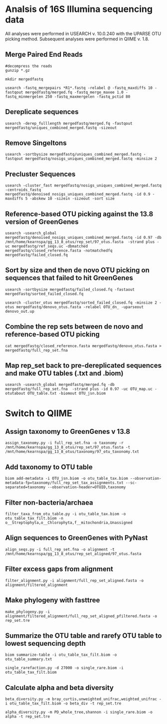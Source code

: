 # Analsis of 16S Illumina sequencing data

All analyses were performed in USEARCH v. 10.0.240 with the UPARSE OTU picking method. Subsequent analyses were performed in QIIME v. 1.8. 

## Merge Paired End Reads
```
#decompress the reads
gunzip *.gz

mkdir mergedfastq

usearch -fastq_mergepairs *R1*.fastq -relabel @ -fastq_maxdiffs 10 -fastqout mergedfastq/merged.fq -fastq_merge_maxee 1.0 -fastq_minmergelen 250 -fastq_maxmergelen -fastq_pctid 80
```

## Dereplicate sequences
```
usearch -derep_fulllength mergedfastq/merged.fq -fastqout mergedfastq/uniques_combined_merged.fastq -sizeout
```

## Remove Singeltons
```
usearch -sortbysize mergedfastq/uniques_combined_merged.fastq -fastqout mergedfastq/nosigs_uniques_combined_merged.fastq -minsize 2
```

## Precluster Sequences
```
usearch -cluster_fast mergedfastq/nosigs_uniques_combined_merged.fastq -centroids_fastq mergedfastq/denoised_nosigs_uniques_combined_merged.fastq -id 0.9 -maxdiffs 5 -abskew 10 -sizein -sizeout -sort size
```

## Reference-based OTU picking against the 13.8 version of GreenGenes
```
usearch -usearch_global mergedfastq/denoised_nosigs_uniques_combined_merged.fastq -id 0.97 -db /mnt/home/kearnspa/gg_13_8_otus/rep_set/97_otus.fasta  -strand plus -uc mergedfastq/ref_seqs.uc -dbmatched mergedfastq/closed_reference.fasta -notmatchedfq mergedfastq/failed_closed.fq
```

## Sort by size and then de novo OTU picking on sequences that failed to hit GreenGenes
```
usearch -sortbysize mergedfastq/failed_closed.fq -fastaout mergedfastq/sorted_failed_closed.fq

usearch -cluster_otus mergedfastq/sorted_failed_closed.fq -minsize 2 -otus mergedfastq/denovo_otus.fasta -relabel OTU_dn_ -uparseout denovo_out.up
```

## Combine the rep sets between de novo and reference-based OTU picking
```
cat mergedfastq/closed_reference.fasta mergedfastq/denovo_otus.fasta > mergedfastq/full_rep_set.fna
```

## Map rep_set back to pre-dereplicated sequences and make OTU tables (.txt and .biom)
```
usearch -usearch_global mergedfastq/merged.fq -db mergedfastq/full_rep_set.fna  -strand plus -id 0.97 -uc OTU_map.uc -otutabout OTU_table.txt -biomout OTU_jsn.biom
```

# Switch to QIIME

## Assign taxonomy to GreenGenes v 13.8
```
assign_taxonomy.py -i full_rep_set.fna -o taxonomy -r /mnt/home/kearnspa/gg_13_8_otus/rep_set/97_otus.fasta -t /mnt/home/kearnspa/gg_13_8_otus/taxonomy/97_otu_taxonomy.txt
```

## Add taxonomy to OTU table
```
biom add-metadata -i OTU_jsn.biom -o otu_table_tax.biom --observation-metadata-fp=taxonomy/full_rep_set_tax_assignments.txt --sc-separated=taxonomy --observation-header=OTUID,taxonomy
```

## Filter non-bacteria/archaea
```
filter_taxa_from_otu_table.py -i otu_table_tax.biom -o otu_table_tax_filt.biom -n o__Streptophyta,o__Chlorophyta,f__mitochondria,Unassigned
```

## Align sequences to GreenGenes with PyNast
```
align_seqs.py -i full_rep_set.fna -o alignment -t /mnt/home/kearnspa/gg_13_8_otus/rep_set_aligned/97_otus.fasta
```

## Filter excess gaps from alignment
```
filter_alignment.py -i alignment/full_rep_set_aligned.fasta -o alignment/filtered_alignment
```

## Make phylogeny with fasttree
```
make_phylogeny.py -i alignment/filtered_alignment/full_rep_set_aligned_pfiltered.fasta -o rep_set.tre
```

## Summarize the OTU table and rarefy OTU table to lowest sequencing depth
```
biom summarize-table -i otu_table_tax_filt.biom -o otu_table_summary.txt

single_rarefaction.py -d 27000 -o single_rare.biom -i otu_table_tax_filt.biom
```

## Calculate alpha and beta diversity
```
beta_diversity.py -m bray_curtis,unweighted_unifrac,weighted_unifrac -i otu_table_tax_filt.biom -o beta_div -t rep_set.tre

alpha_diversity.py -m PD_whole_tree,shannon -i single_rare.biom -o alpha -t rep_set.tre
```
